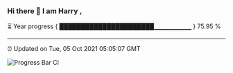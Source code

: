 ### Hi there 👋 I am Harry , 

⏳ Year progress { ██████████████████████▁▁▁▁▁▁▁▁ } 75.95 %

---

⏰ Updated on Tue, 05 Oct 2021 05:05:07 GMT

![Progress Bar CI](https://github.com/duykhang68/duykhang68/workflows/Progress%20Bar%20CI/badge.svg)
